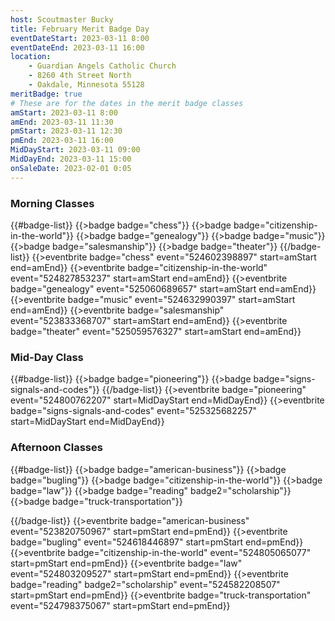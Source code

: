 ```yaml
---
host: Scoutmaster Bucky
title: February Merit Badge Day
eventDateStart: 2023-03-11 8:00
eventDateEnd: 2023-03-11 16:00
location:
    - Guardian Angels Catholic Church
    - 8260 4th Street North
    - Oakdale, Minnesota 55128
meritBadge: true
# These are for the dates in the merit badge classes
amStart: 2023-03-11 8:00
amEnd: 2023-03-11 11:30
pmStart: 2023-03-11 12:30
pmEnd: 2023-03-11 16:00
MidDayStart: 2023-03-11 09:00
MidDayEnd: 2023-03-11 15:00
onSaleDate: 2023-02-01 0:05
---
```

### Morning Classes

{{#badge-list}}
{{>badge badge="chess"}}
{{>badge badge="citizenship-in-the-world"}}
{{>badge badge="genealogy"}}
{{>badge badge="music"}}
{{>badge badge="salesmanship"}}
{{>badge badge="theater"}}
{{/badge-list}}
{{>eventbrite badge="chess" event="524602398897" start=amStart end=amEnd}}
{{>eventbrite badge="citizenship-in-the-world" event="524827853237" start=amStart end=amEnd}}
{{>eventbrite badge="genealogy" event="525060689657" start=amStart end=amEnd}}
{{>eventbrite badge="music" event="524632990397" start=amStart end=amEnd}}
{{>eventbrite badge="salesmanship" event="523833368707" start=amStart end=amEnd}}
{{>eventbrite badge="theater" event="525059576327" start=amStart end=amEnd}}

### Mid-Day Class

{{#badge-list}}
{{>badge badge="pioneering"}}
{{>badge badge="signs-signals-and-codes"}}
{{/badge-list}}
{{>eventbrite badge="pioneering" event="524800762207" start=MidDayStart end=MidDayEnd}}
{{>eventbrite badge="signs-signals-and-codes" event="525325682257" start=MidDayStart end=MidDayEnd}}


### Afternoon Classes

{{#badge-list}}
{{>badge badge="american-business"}}
{{>badge badge="bugling"}}
{{>badge badge="citizenship-in-the-world"}}
{{>badge badge="law"}}
{{>badge badge="reading" badge2="scholarship"}}
{{>badge badge="truck-transportation"}}

{{/badge-list}}
{{>eventbrite badge="american-business" event="523820750967" start=pmStart end=pmEnd}}
{{>eventbrite badge="bugling" event="524618446897" start=pmStart end=pmEnd}}
{{>eventbrite badge="citizenship-in-the-world" event="524805065077" start=pmStart end=pmEnd}}
{{>eventbrite badge="law" event="524803209527" start=pmStart end=pmEnd}}
{{>eventbrite badge="reading" badge2="scholarship" event="524582208507" start=pmStart end=pmEnd}}
{{>eventbrite badge="truck-transportation" event="524798375067" start=pmStart end=pmEnd}}

